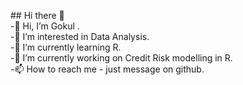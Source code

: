 <p>## Hi there 👋<br>
-👋 Hi, I’m Gokul .<br>
-👀 I’m interested in Data Analysis.<br>
-🌱 I’m currently learning R.<br>
-🔭 I’m currently working on Credit Risk modelling in R.<br>
-📫 How to reach me - just message on github.</p>
